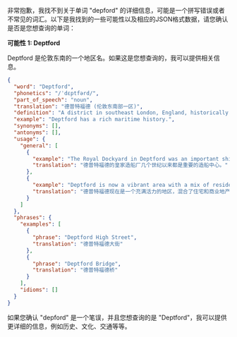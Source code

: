 非常抱歉，我找不到关于单词 "depford" 的详细信息，可能是一个拼写错误或者不常见的词汇。以下是我找到的一些可能性以及相应的JSON格式数据，请您确认是否是您想查询的单词：

**可能性 1: Deptford**

Deptford 是伦敦东南的一个地区名。如果这是您想查询的，我可以提供相关信息。

```json
{
  "word": "Deptford",
  "phonetics": "/ˈdɛptfərd/",
  "part_of_speech": "noun",
  "translation": "德普特福德 (伦敦东南部一区)",
  "definition": "A district in southeast London, England, historically known for its naval dockyard.",
  "example": "Deptford has a rich maritime history.",
  "synonyms": [],
  "antonyms": [],
  "usage": {
    "general": [
      {
        "example": "The Royal Dockyard in Deptford was an important shipbuilding center for centuries.",
        "translation": "德普特福德的皇家造船厂几个世纪以来都是重要的造船中心。"
      },
      {
        "example": "Deptford is now a vibrant area with a mix of residential and commercial properties.",
        "translation": "德普特福德现在是一个充满活力的地区，混合了住宅和商业地产。"
      }
    ]
  },
  "phrases": {
    "examples": [
      {
        "phrase": "Deptford High Street",
        "translation": "德普特福德大街"
      },
      {
        "phrase": "Deptford Bridge",
        "translation": "德普特福德桥"
      }
    ],
    "idioms": []
  }
}
```

如果您确认 "depford" 是一个笔误，并且您想查询的是 "Deptford"，我可以提供更详细的信息，例如历史、文化、交通等等。
 